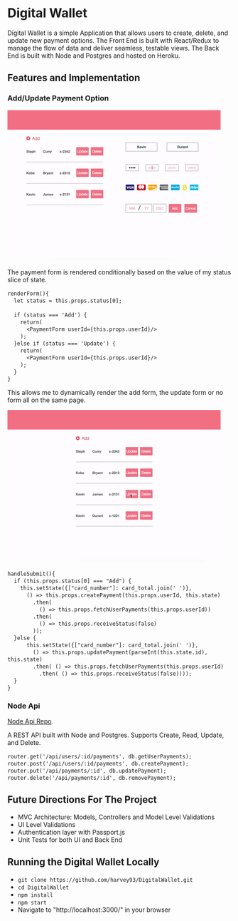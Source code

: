 # Digital Wallet


Digital Wallet is a simple Application that allows users to create, delete, and update new payment options. The Front End is built with React/Redux to manage the flow of data and deliver seamless, testable views. The Back End is built with Node and Postgres and hosted on Heroku.  

## Features and Implementation

### Add/Update Payment Option

![Add Payment](/docs/Add.gif)

The payment form is rendered conditionally based on the value of my status slice of state.

```
renderForm(){
  let status = this.props.status[0];

  if (status === 'Add') {
    return(
      <PaymentForm userId={this.props.userId}/>
    );
  }else if (status === 'Update') {
    return(
      <PaymentForm userId={this.props.userId}/>
    );
  }
}
```

This allows me to dynamically render the add form, the update form or no form all on the same page.

![Update Payment](/docs/Update.gif)

```
handleSubmit(){
  if (this.props.status[0] === "Add") {
    this.setState({["card_number"]: card_total.join(' ')},
      () => this.props.createPayment(this.props.userId, this.state)
        .then(
          () => this.props.fetchUserPayments(this.props.userId))
        .then(
          () => this.props.receiveStatus(false)
        ));
  }else {
      this.setState({["card_number"]: card_total.join(' ')},
        () => this.props.updatePayment(parseInt(this.state.id), this.state)
        .then( () => this.props.fetchUserPayments(this.props.userId)
          .then( () => this.props.receiveStatus(false))));
  }
}
```

### Node Api

[Node Api Repo](https://github.com/harvey93/DigitalWalletApi).

A REST API built with Node and Postgres. Supports Create, Read, Update, and Delete.

```
router.get('/api/users/:id/payments', db.getUserPayments);
router.post('/api/users/:id/payments', db.createPayment);
router.put('/api/payments/:id', db.updatePayment);
router.delete('/api/payments/:id', db.removePayment);
```
## Future Directions For The Project

* MVC Architecture: Models, Controllers and Model Level Validations
* UI Level Validations
* Authentication layer with Passport.js
* Unit Tests for both UI and Back End


## Running the Digital Wallet Locally

* `git clone https://github.com/harvey93/DigitalWallet.git`
* `cd DigitalWallet`
* `npm install`
* `npm start`
* Navigate to "http://localhost:3000/" in your browser

